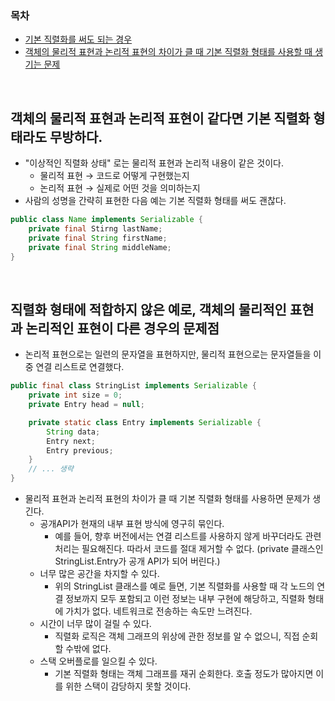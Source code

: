 ### 목차
- [기본 직렬화를 써도 되는 경우](#객체의-물리적-표현과-논리적-표현이-같다면-기본-직렬화-형태라도-무방하다)
- [객체의 물리적 표현과 논리적 표현의 차이가 클 때 기본 직렬화 형태를 사용할 때 생기는 문제](#직렬화-형태에-적합하지-않은-예로-객체의-물리적인-표현과-논리적인-표현이-다른-경우의-문제점)

<br>

## 객체의 물리적 표현과 논리적 표현이 같다면 기본 직렬화 형태라도 무방하다.
- "이상적인 직렬화 상태" 로는 물리적 표현과 논리적 내용이 같은 것이다.
    - 물리적 표현 → 코드로 어떻게 구현했는지
    - 논리적 표현 → 실제로 어떤 것을 의미하는지
- 사람의 성명을 간략히 표현한 다음 예는 기본 직렬화 형태를 써도 괜찮다.
```java
public class Name implements Serializable {
    private final Stirng lastName;
    private final String firstName;
    private final String middleName;
}
```

<br>

## 직렬화 형태에 적합하지 않은 예로, 객체의 물리적인 표현과 논리적인 표현이 다른 경우의 문제점
- 논리적 표현으로는 일련의 문자열을 표현하지만, 물리적 표현으로는 문자열들을 이중 연결 리스트로 연결했다.
```java
public final class StringList implements Serializable {
    private int size = 0;
    private Entry head = null;

    private static class Entry implements Serializable {
        String data;
        Entry next;
        Entry previous;
    }
    // ... 생략
}
```
- 물리적 표현과 논리적 표현의 차이가 클 때 기본 직렬화 형태를 사용하면 문제가 생긴다.
    - 공개API가 현재의 내부 표현 방식에 영구히 묶인다.
        - 예를 들어, 향후 버전에서는 연결 리스트를 사용하지 않게 바꾸더라도 관련 처리는 필요해진다. 따라서 코드를 절대 제거할 수 없다. (private 클래스인 StringList.Entry가 공개 API가 되어 버린다.)
    - 너무 많은 공간을 차지할 수 있다.
        - 위의 StringList 클래스를 예로 들면, 기본 직렬화를 사용할 때 각 노드의 연결 정보까지 모두 포함되고 이런 정보는 내부 구현에 해당하고, 직렬화 형태에 가치가 없다. 네트워크로 전송하는 속도만 느려진다.
    - 시간이 너무 많이 걸릴 수 있다.
        - 직렬화 로직은 객체 그래프의 위상에 관한 정보를 알 수 없으니, 직접 순회할 수밖에 없다.
    - 스택 오버플로를 일으킬 수 있다.
        - 기본 직렬화 형태는 객체 그래프를 재귀 순회한다. 호출 정도가 많아지면 이를 위한 스택이 감당하지 못할 것이다.